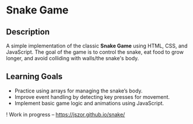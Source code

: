 # Snake Game

## Description
A simple implementation of the classic **Snake Game** using HTML, CSS, and JavaScript. The goal of the game is to control the snake, eat food to grow longer, and avoid colliding with walls/the snake's body.

## Learning Goals
- Practice using arrays for managing the snake’s body.
- Improve event handling by detecting key presses for movement.
- Implement basic game logic and animations using JavaScript.

! Work in progress – https://jszor.github.io/snake/

